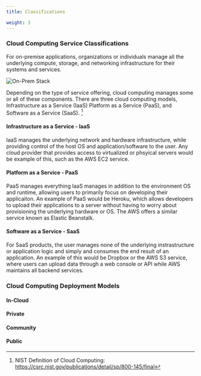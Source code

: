```yaml
---
title: Classifications

weight: 3
---
```


### Cloud Computing Service Classifications

For on-premise applications, organizations or individuals manage all the underlying compute, storage, and 
networking infrastructure for their systems and services.

![On-Prem Stack](/parrots/parrotnotfound.gif)

Depending on the type of service offering, cloud computing manages some or all of these components. There 
are three cloud computing models, Infrastructure as a Service (IaaS) Platform as a Service (PaaS), 
and Software as a Service (SaaS). [^1]

#### Infrastructure as a Service - IaaS

IaaS manages the underlying network and hardware infrastructure, while providing control of the host OS and application/software to the user. Any cloud provider that provides access to virtualized or phsyical servers would be example of this, such as the AWS EC2 service.

#### Platform as a Service - PaaS

PaaS manages everything IaaS manages in addition to the environment OS and runtime, allowing users to primarily focus on developing their applicaiton. An example of PaaS would be Heroku, which allows developers to upload their applications to a server without having to worry about provisioning the underlying hardware or OS. The AWS 
offers a similar service known as Elastic Beanstalk.

#### Software as a Service - SaaS

For SaaS products, the user manages none of the underlying instrastructure or application logic and simply and consumes the end result of an application. An example of this would be Dropbox or the AWS S3 service, where 
users can upload data through a web console or API while AWS maintains all backend services.

### Cloud Computing Deployment Models

#### In-Cloud

#### Private

#### Community

#### Public

[^1]: NIST Definition of Cloud Computing: https://csrc.nist.gov/publications/detail/sp/800-145/final


